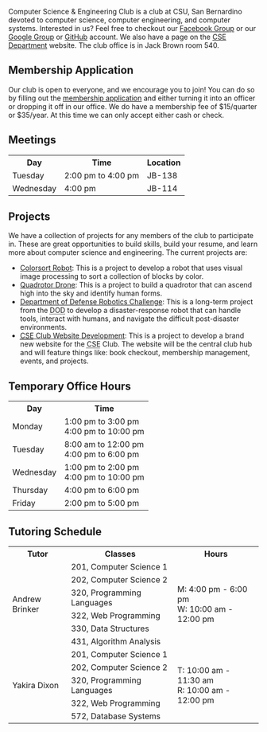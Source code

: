 Computer Science & Engineering Club is a club at CSU, San Bernardino 
devoted to computer science, computer engineering, and computer systems. 
Interested in us? Feel free to checkout our [Facebook Group][1] or our 
[Google Group][2] or [GitHub][3] account. We also have a page on the 
[CSE Department][4] website. The club office is in Jack Brown room 540.

[1]:https://www.facebook.com/groups/csec.sb    "Facebook"
[2]:http://groups.google.com/group/csec_sb     "Google"
[3]:https://github.com/CSE-Club                "GitHub"
[4]:http://www.cse.csusb.edu/resources/club    "CSE-Department"

Membership Application
----------------------

Our club is open to everyone, and we encourage you to join! You can do so
by filling out the [membership application](http://cse-club.com/files/membership-2013.pdf) 
and either turning it into an officer or dropping it off in our office. 
We do have a membership fee of $15/quarter or $35/year. At this time we can
only accept either cash or check.

Meetings
--------

<table class="table table-bordered">
    <tr>
        <th>Day</th><th>Time</th><th>Location</th>
	</tr>
    <tr>
        <td>Tuesday</td>
        <td>2:00 pm to 4:00 pm</td>
        <td>JB-138</td>
    </tr>
    <tr>
        <td>Wednesday</td>
        <td>4:00 pm</td>
        <td>JB-114</td>
    </tr>
</table>

Projects
--------

We have a collection of projects for any members of the club to participate in. 
These are great opportunities to build skills, build your resume, and learn more 
about computer science and engineering. The current projects are:

* [Colorsort Robot](https://groups.google.com/forum/#!forum/csusb-cse-colorsort-team): 
  This is a project to develop a robot that uses visual image processing to sort a 
  collection of blocks by color.
* [Quadrotor Drone](https://groups.google.com/forum/#!forum/csusb-quadrotor-project): 
  This is a project to build a quadrotor that can ascend high into the sky and identify 
  human forms.
* [Department of Defense Robotics Challenge](https://groups.google.com/forum/#!forum/csusb-robotics-challenge): 
  This is a long-term project from the <abbr title="Department of Defense">DOD</abbr> 
  to develop a disaster-response robot that can handle tools, interact with humans, 
  and navigate the difficult post-disaster environments.
* [<abbr title="Computer Science and Engineering">CSE</abbr> Club Website Development](https://groups.google.com/forum/#!forum/cse-club-website-project): 
  This is a project to develop a brand new website for the <abbr title="Computer 
  Science and Engineering">CSE</abbr> Club. The website will be the central club 
  hub and will feature things like: book checkout, membership management, events, and projects.

Temporary Office Hours
----------------------

<table class="table table-bordered table-striped table-hover">
    <tr>
        <th>Day</th><th>Time</th>
	</tr>
    <tr>
        <td>Monday</td>
        <td>
            <div>1:00 pm to 3:00 pm</div>
            <div>4:00 pm to 10:00 pm</div>
        </td>
    </tr>
    <tr>
        <td>Tuesday</td>
        <td>
            <div>8:00 am to 12:00 pm</div>
            <div>4:00 pm to 6:00 pm</div>
        </td>
    </tr>
    <tr>
        <td>Wednesday</td>
        <td>
            <div>1:00 pm to 2:00 pm</div>
            <div>4:00 pm to 10:00 pm</div>
        </td>
    </tr>
    <tr>
        <td>Thursday</td>
        <td>
            <div>4:00 pm to 6:00 pm</div>
        </td>
    </tr>
    <tr>
        <td>Friday</td>
        <td>
            <div>2:00 pm to 5:00 pm</div>
        </td>
    </tr>
</table>

Tutoring Schedule
-----------------

<table class="table table-bordered table-striped table-hover">
    <tr>
        <th>Tutor</th><th>Classes</th><th>Hours</th>
	</tr>
    <tr>
		<td rowspan="6">Andrew Brinker</td>
        <td>201, Computer Science 1</td>
		<td rowspan="6">
            <div>M: 4:00 pm - 6:00 pm</div>
            <div>W: 10:00 am - 12:00 pm</div>
        </td>
    </tr>
    <tr><td>202, Computer Science 2</td></tr>
    <tr><td>320, Programming Languages</td></tr>
    <tr><td>322, Web Programming</td></tr>
    <tr><td>330, Data Structures</td></tr>
    <tr><td>431, Algorithm Analysis</td></tr>
    <tr>
		<td rowspan="6">Yakira Dixon</td>
        <td>201, Computer Science 1</td>
		<td rowspan="6">
            <div>T: 10:00 am - 11:30 am</div>
            <div>R: 10:00 am - 12:00 pm</div>
        </td>
    </tr>
    <tr><td>202, Computer Science 2</td></tr>
    <tr><td>320, Programming Languages</td></tr>
    <tr><td>322, Web Programming</td></tr>
    <tr><td>572, Database Systems</td></tr>
</table>